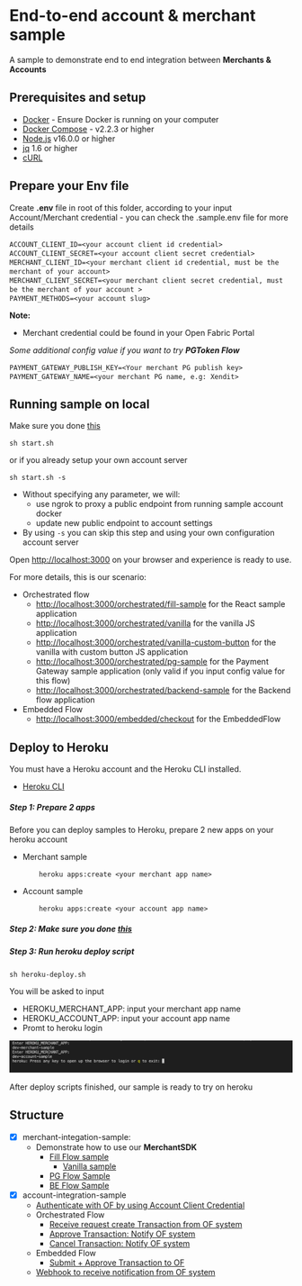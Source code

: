 # End-to-end account & merchant sample

A sample to demonstrate end to end integration between ****Merchants & Accounts****

## Prerequisites and setup

* [Docker](https://www.docker.com/products/overview) - Ensure Docker is running on your computer
* [Docker Compose](https://docs.docker.com/compose/overview/) - v2.2.3 or higher
* [Node.js](https://nodejs.org/en/) v16.0.0 or higher
* [jq](https://stedolan.github.io/jq/) 1.6 or higher
* [cURL](https://curl.se/download.html)

## Prepare your Env file

Create **.env** file in root of this folder, according to your input Account/Merchant credential - you can check the .sample.env file for more details

```shell
ACCOUNT_CLIENT_ID=<your account client id credential>
ACCOUNT_CLIENT_SECRET=<your account client secret credential>
MERCHANT_CLIENT_ID=<your merchant client id credential, must be the merchant of your account>
MERCHANT_CLIENT_SECRET=<your merchant client secret credential, must be the merchant of your account >
PAYMENT_METHODS=<your account slug>
```

**Note:**

* Merchant credential could be found in your Open Fabric Portal

*Some additional config value if you want to try ***PGToken Flow****

```shell
PAYMENT_GATEWAY_PUBLISH_KEY=<Your merchant PG publish key>
PAYMENT_GATEWAY_NAME=<your merchant PG name, e.g: Xendit>
```
## Running sample on local

Make sure you done [this](#prepare-your-env-file)

```shell
sh start.sh
```

or if you already setup your own account server

```shell
sh start.sh -s
```

* Without specifying any parameter, we will:
  * use ngrok to proxy a public endpoint from running sample account docker
  * update new public endpoint to account settings
* By using `-s` you can skip this step and using your own configuration account server

Open <http://localhost:3000> on your browser and experience is ready to use.

For more details, this is our scenario:

* Orchestrated flow
  * [http://localhost:3000/orchestrated/fill-sample](http://localhost:3000/orchestrated/fill-sample) for the React sample application
  * [http://localhost:3000/orchestrated/vanilla](http://localhost:3000/orchestrated/vanilla) for the vanilla JS application
  * [http://localhost:3000/orchestrated/vanilla-custom-button](http://localhost:3000/orchestrated/vanilla-custom-button) for the vanilla with custom button JS application
  * [http://localhost:3000/orchestrated/pg-sample](http://localhost:3000/orchestrated/pg-sample) for the Payment Gateway sample application (only valid if you input config value for this flow)
  * [http://localhost:3000/orchestrated/backend-sample](http://localhost:3000/orchestrated/backend-sample) for the Backend flow application
* Embedded Flow
  * [http://localhost:3000/embedded/checkout](http://localhost:3000/embedded/checkout) for the EmbeddedFlow

## Deploy to Heroku

You must have a Heroku account and the Heroku CLI installed.

* [Heroku CLI](https://devcenter.heroku.com/articles/heroku-cli)

##### Step 1: Prepare 2 apps

Before you can deploy samples to Heroku, prepare 2 new apps on your heroku account

* Merchant sample

    ```shell
        heroku apps:create <your merchant app name>
    ```

* Account sample

    ```shell
        heroku apps:create <your account app name>
    ```

##### Step 2: Make sure you done [this](#prepare-your-env-file)

##### Step 3: Run heroku deploy script

```shell
sh heroku-deploy.sh
```

You will be asked to input

* HEROKU_MERCHANT_APP: input your merchant app name
* HEROKU_ACCOUNT_APP: input your account app name
* Promt to heroku login 

![](image/heroku-deploy.png)

After deploy scripts finished, our sample is ready to try on heroku

## Structure

* [x] merchant-integation-sample:
  * Demonstrate how to use our **MerchantSDK**
    * [Fill Flow sample](merchant-integration-sample/components/FillSample.tsx)
      * [Vanilla sample](merchant-integration-sample/public/vanilla.html)
    * [PG Flow Sample](merchant-integration-sample/components/PGSample.tsx)
    * [BE Flow Sample](merchant-integration-samples/frontend-sample/src/BackendSample.tsx)
* [x] account-integration-sample
  * [Authenticate with OF by using Account Client Credential](account-integration-sample/services/auth.js)
  * Orchestrated Flow
    * [Receive request create Transaction from OF system](account-integration-sample/services/of-transactions/createTransaction.js)
    * [Approve Transaction: Notify OF system](account-integration-sample/services/of-transactions/approveTransaction.js)
    * [Cancel Transaction: Notify OF system](account-integration-sample/services/of-transactions/cancelTransaction.js)
  * Embedded Flow
    * [Submit + Approve Transaction to OF](account-integration-sample/services/of-transactions/createTransactions_embedded.js)
  * [Webhook to receive notification from OF system](account-integration-sample/controllers/notificationWebhook/api.controller.js)

